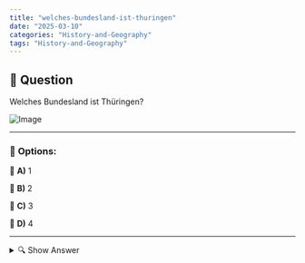 ```yaml
---
title: "welches-bundesland-ist-thuringen"
date: "2025-03-10"
categories: "History-and-Geography"
tags: "History-and-Geography"
---
```


## 📌 **Question**

Welches Bundesland ist Thüringen?

![Image](https://www.einbuergerungstest-online.de/img/fragen/458.png)

---

### 📝 **Options:**

🔘 **A)** 1

🔘 **B)** 2

🔘 **C)** 3

🔘 **D)** 4

---

<details>
  <summary>🔍 Show Answer</summary>

  <p>
💡  <b>Correct Answer:</b>  b
  </p>
  <p>
    📖<b>Explanation:</b>
    Thüringen ist eines der 16 Bundesländer Deutschlands, bekannt für seine reiche Geschichte und kulturellen Sehenswürdigkeiten wie die Wartburg und Weimar. In geografischen oder administrativen Quizfragen werden häufig Bundesländer nummeriert, um deren Identifikation zu erleichtern. Diese Nummern können je nach Kontext variieren, etwa basierend auf Größe, Bevölkerungszahl oder alphabetischer Reihenfolge. Das Verständnis der deutschen Bundesländer und ihrer Eigenschaften ist wichtig für Themen wie Politik, Geografie und Geschichte.

**Frage:** Welches Bundesland ist Thüringen?

a: 1  
b: 2  
c: 3  
d: 4
  </p>
</details>
